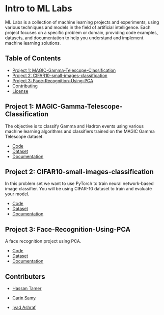# Intro to ML Labs

ML Labs is a collection of machine learning projects and experiments, using various techniques and models in the field of artificial intelligence. Each project focuses on a specific problem or domain, providing code examples, datasets, and documentation to help you understand and implement machine learning solutions.

## Table of Contents

- [Project 1: MAGIC-Gamma-Telescope-Classification](#project-1-MAGIC-Gamma-Telescope-Classification)
- [Project 2: CIFAR10-small-images-classification](#project-2-CIFAR10-small-images-classification)
- [Project 3: Face-Recognition-Using-PCA](#project-3-Face-Recognition-Using-PCA)
- [Contributing](#contributing)
- [License](#license)

## Project 1: MAGIC-Gamma-Telescope-Classification

The objective is to classify Gamma and Hadron events using various machine learning algorithms and classifiers trained on the MAGIC Gamma Telescope dataset.

- [Code](./MAGIC-Gamma-Telescope-Classification)
- [Dataset](./MAGIC-Gamma-Telescope-Classification/magic04)
- [Documentation](./MAGIC-Gamma-Telescope-Classification/README.md)

## Project 2: CIFAR10-small-images-classification

In this problem set we want to use PyTorch to train neural network-based image classifier. You will be using CIFAR-10 dataset to train and evaluate your model.

- [Code](./CIFAR10-small-images-classification)
- [Dataset](./CIFAR10-small-images-classification/data)
- [Documentation](./CIFAR10-small-images-classification/README.md)

## Project 3: Face-Recognition-Using-PCA

A face recognition project using PCA.

- [Code](./Face-Recognition-Using-PCA)
- [Dataset](./Face-Recognition-Using-PCA/data)
- [Documentation](./Face-Recognition-Using-PCA/README.md)


## Contributers

- [Hassan Tamer](https://github.com/Hassan-Tamer)

- [Carin Samy](https://github.com/CarinSamy)

- [Iyad Ashraf](https://github.com/eyadashrafkh)
